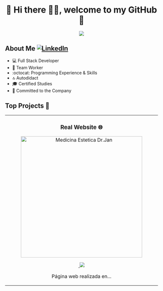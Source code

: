 <div align="center">
  <h1>💾 Hi there 🙋‍♂️, welcome to my GitHub 🚀</h1>
  <img src="https://i.imgur.com/9vxIFNj.png">
</div>


## About Me [![LinkedIn](https://img.shields.io/badge/linkedin-%230077B5.svg?style=for-the-badge&logo=linkedin&logoColor=white)](https://www.linkedin.com/in/pablo-almendro-322488209)

- 💻 Full Stack Developer
- 💚 Team Worker
- :octocat: Programming Experience & Skills
- 🔝 Autodidact
- 🎓 Certified Studies
- 🛅 Committed to the Company
  
## Top Projects 🐲

<table>
  <tr>
  <td width="50%">
    <h3 align="center">Real Website 🌐 </h3>
    <div align="center">
      <a href="https://github.com/ArisGuimera/Android-Expert" target="_blank">
        <img src="https://i.imgur.com/roeGCJn.png" width="400" alt="Medicina Estetica Dr.Jan">          
      </a>
      <p>
        <a href="" target="_blank">
          <img src="">
        </a>
        <a href="" target="_blank">
          <img src="https://img.shields.io/badge/-Youtube-green?style=for-the-badge&color=fbfc40">
        </a>
      </p>
      <p>Página web realizada en...</p>
    </div>
  </td>

                                                                            
</table>                                                                                 
</div>
<br>
